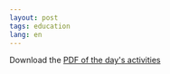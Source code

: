 ```yaml
---
layout: post
tags: education
lang: en
---
```

Download the [PDF of the day's activities](/assets/PDF/PROGRAMME-GUIDE_WEB.pdf)

